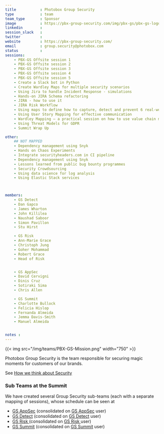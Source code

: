 ```yaml
---
title           : Photobox Group Security
type            : team
team_type       : Sponsor
image           : https://pbx-group-security.com/img/pbx-gs/pbx-gs-logo.png
linkedin        :
session_slack   :
twitter         :
website         : https://pbx-group-security.com/
email           : group.security@photobox.com
status          :
sessions:
    - PBX-GS Offsite session 1
    - PBX-GS Offsite session 2
    - PBX-GS Offsite session 3
    - PBX-GS Offsite session 4
    - PBX-GS Offsite session 5
    - Create a Slack bot in Python
    - Create Wardley Maps for multiple security scenarios
    - Using Jira to handle Incident Response - simulations
    - Hands-on JIRA Schema refactoring
    - JIRA - how to use it
    - JIRA Risk Workflow
    - Using maps to define how to capture, detect and prevent 6 real-world security incidents
    - Using User Story Mapping for effective communication
    - Wardley Mapping – a practical session on how to use value chain mapping
    - Using Threat Models for GDPR
    - Summit Wrap Up

other:
    ## NOT MAPPED
    - Dependency management using Snyk
    - Hands on Chaos Experiments
    - Integrate securityheaders.com in CI pipeline
    - Dependency management using Snyk
    - Lessons learned from public bug bounty programmes
    - Security Crowdsourcing
    - Using data science for log analysis
    - Using Elastic Stack services



members:
    - GS Detect
    - Dan Gapco
    - James Wharton
    - John Killilea
    - Naushad Saboor
    - Simon Pavillon
    - Stu Hirst

    - GS Risk
    - Ann-Marie Grace
    - Christoph Jung
    - Goher Mohammad
    - Robert Grace
    - Head of Risk


    - GS AppSec
    - David Cervigni
    - Dinis Cruz
    - Sotiraki Sima
    - Chris Allen

    - GS Summit
    - Charlotte Bullock
    - Felicia Hislop
    - Fernanda Almeida
    - Jemma Davis-Smith
    - Manuel Almeida


notes :
---
```



{{< img src="/img/teams/PBX-GS-Mission.png" width="750" >}}

Photobox Group Security is the team responsible for securing magic moments for customers of our brands.

See [How we think about Security](https://pbx-group-security.com/blog/2017/12/17/how-we-think-about-security/)

### Sub Teams at the Summit

We have created several Group Security sub-teams (each with a separate mapping of sessions), whose schedule
can be seen at

- [GS AppSec](/teams/pbx-gs/gs-appsec/team/) (consolidated on [GS AppSec](/teams/pbx-gs/gs-appsec/user/) user)
- [GS Detect](/teams/pbx-gs/gs-detect/team/) (consolidated on [GS Detect](/teams/pbx-gs/gs-detect/user/) user)
- [GS Risk  ](/teams/pbx-gs/gs-risk/team/  ) (consolidated on [GS Risk  ](/teams/pbx-gs/gs-risk/user/  ) user)
- [GS Summit](/teams/pbx-gs/gs-summit/team/) (consolidated on [GS Summit](/teams/pbx-gs/gs-summit/user/) user)
